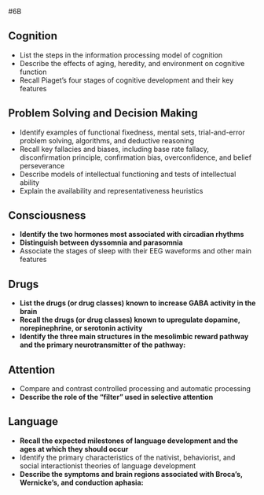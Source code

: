 #6B
## Cognition
- List the steps in the information processing model of cognition
- Describe the effects of aging, heredity, and environment on cognitive function
- Recall Piaget’s four stages of cognitive development and their key features

## Problem Solving and Decision Making
- Identify examples of functional fixedness, mental sets, trial-and-error problem solving, algorithms, and deductive reasoning
- Recall key fallacies and biases, including base rate fallacy, disconfirmation principle, confirmation bias, overconfidence, and belief perseverance
- Describe models of intellectual functioning and tests of intellectual ability
- Explain the availability and representativeness heuristics

## Consciousness
- **Identify the two hormones most associated with circadian rhythms**
- **Distinguish between dyssomnia and parasomnia**
- Associate the stages of sleep with their EEG waveforms and other main features

## Drugs
- **List the drugs (or drug classes) known to increase GABA activity in the brain**
- **Recall the drugs (or drug classes) known to upregulate dopamine, norepinephrine, or serotonin activity**
- **Identify the three main structures in the mesolimbic reward pathway and the primary neurotransmitter of the pathway:**

## Attention
- Compare and contrast controlled processing and automatic processing
- **Describe the role of the “filter” used in selective attention**

## Language
- **Recall the expected milestones of language development and the ages at which they should occur**
- Identify the primary characteristics of the nativist, behaviorist, and social interactionist theories of language development
- **Describe the symptoms and brain regions associated with Broca’s, Wernicke’s, and conduction aphasia:**

